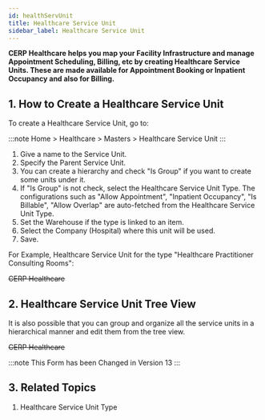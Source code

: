 ```yaml
---
id: healthServUnit
title: Healthcare Service Unit
sidebar_label: Healthcare Service Unit
---
```


**CERP Healthcare helps you map your Facility Infrastructure and manage Appointment Scheduling, Billing, etc by creating Healthcare Service Units. These are made available for Appointment Booking or Inpatient Occupancy and also for Billing.**

## 1. How to Create a Healthcare Service Unit 
To create a Healthcare Service Unit, go to:

:::note
Home > Healthcare > Masters > Healthcare Service Unit
:::

1. Give a name to the Service Unit.
1. Specify the Parent Service Unit.
1. You can create a hierarchy and check "Is Group" if you want to create some units under it.
1. If "Is Group" is not check, select the Healthcare Service Unit Type. The configurations such as "Allow Appointment", "Inpatient Occupancy", "Is Billable", "Allow Overlap" are auto-fetched from the Healthcare Service Unit Type.
1. Set the Warehouse if the type is linked to an item.
1. Select the Company (Hospital) where this unit will be used.
1. Save.

For Example, Healthcare Service Unit for the type "Healthcare Practitioner Consulting Rooms":

~~CERP Healthcare~~

## 2. Healthcare Service Unit Tree View 
It is also possible that you can group and organize all the service units in a hierarchical manner and edit them from the tree view.

~~CERP Healthcare~~

:::note
This Form has been Changed in Version 13
:::

## 3. Related Topics 
1. Healthcare Service Unit Type